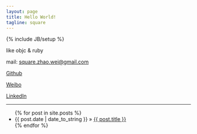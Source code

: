 ```yaml
---
layout: page
title: Hello World!
tagline: square
---
```

{% include JB/setup %}

like objc & ruby

mail: <square.zhao.wei@gmail.com>

[Github](https://github.com/squarezw)

[Weibo](http://weibo.com/squarezw)

[LinkedIn](http://www.linkedin.com/in/squarezw)

----

<!-- ## Sample Posts -->

<ul class="posts">
  {% for post in site.posts %}
    <li><span>{{ post.date | date_to_string }}</span> &raquo; <a href="{{ BASE_PATH }}{{ post.url }}">{{ post.title }}</a></li>
  {% endfor %}
</ul>

